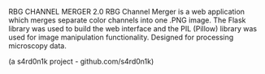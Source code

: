 RBG CHANNEL MERGER 2.0
RBG Channel Merger is a web application which
merges separate color channels into one .PNG image.
The Flask library was used to build the web interface and
the PIL (Pillow) library was used for image manipulation
functionality.
Designed for processing microscopy data.

(a s4rd0n1k project - github.com/s4rd0n1k)
